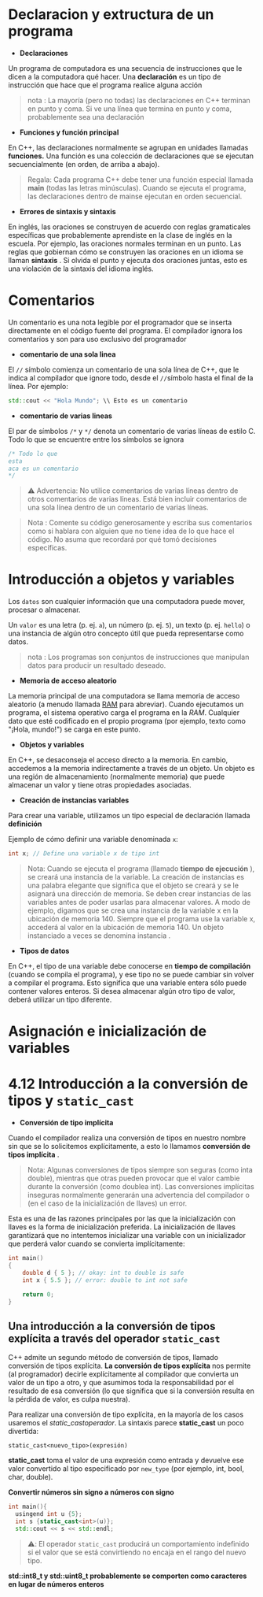 


# Declaracion y extructura de un programa 

- **Declaraciones**

Un programa de computadora es una secuencia de instrucciones que le dicen a la computadora qué hacer. Una **declaración** es un tipo de instrucción que hace que el programa realice alguna acción 

> nota : La mayoría (pero no todas) las declaraciones en C++ terminan en punto y coma. Si ve una línea que termina en punto y coma, probablemente sea una declaración


- **Funciones y función principal**

En C++, las declaraciones normalmente se agrupan en unidades llamadas **funciones.** Una función es una colección de declaraciones que se ejecutan secuencialmente (en orden, de arriba a abajo). 


> Regala: Cada programa C++ debe tener una función especial llamada **main** (todas las letras minúsculas). Cuando se ejecuta el programa, las declaraciones dentro de mainse ejecutan en orden secuencial.

- **Errores de sintaxis y sintaxis**

En inglés, las oraciones se construyen de acuerdo con reglas gramaticales específicas que probablemente aprendiste en la clase de inglés en la escuela. Por ejemplo, las oraciones normales terminan en un punto. Las reglas que gobiernan cómo se construyen las oraciones en un idioma se llaman **sintaxis** . Si olvida el punto y ejecuta dos oraciones juntas, esto es una violación de la sintaxis del idioma inglés.

# Comentarios

Un comentario es una nota legible por el programador que se inserta directamente en el código fuente del programa. El compilador ignora los comentarios y son para uso exclusivo del programador

- **comentario de una sola linea**

El ``//`` símbolo comienza un comentario de una sola línea de C++, que le indica al compilador que ignore todo, desde el ``//``símbolo hasta el final de la línea. Por ejemplo:

```cpp
std::cout << "Hola Mundo"; \\ Esto es un comentario
```

- **comentario de varias lineas**

El par de símbolos ``/*`` y ``*/`` denota un comentario de varias líneas de estilo C. Todo lo que se encuentre entre los símbolos se ignora

```cpp
/* Todo lo que
esta
aca es un comentario
*/
```

> ⚠️ Advertencia: No utilice comentarios de varias líneas dentro de otros comentarios de varias líneas. Está bien incluir comentarios de una sola línea dentro de un comentario de varias líneas.

> Nota : Comente su código generosamente y escriba sus comentarios como si hablara con alguien que no tiene idea de lo que hace el código. No asuma que recordará por qué tomó decisiones específicas.

# Introducción a objetos y variables

Los ``datos`` son cualquier información que una computadora puede mover, procesar o almacenar.

Un ``valor`` es una letra (p. ej. `a`), un número (p. ej. `5`), un texto (p. ej. `hello`) o una instancia de algún otro concepto útil que pueda representarse como datos.

> nota : Los programas son conjuntos de instrucciones que manipulan datos para producir un resultado deseado.

- **Memoria de acceso aleatorio**

La memoria principal de una computadora se llama memoria de acceso aleatorio (a menudo llamada [RAM]() para abreviar). Cuando ejecutamos un programa, el sistema operativo carga el programa en la *RAM*. Cualquier dato que esté codificado en el propio programa (por ejemplo, texto como "¡Hola, mundo!") se carga en este punto.

- **Objetos y variables**

En C++, se desaconseja el acceso directo a la memoria. En cambio, accedemos a la memoria indirectamente a través de un objeto. Un objeto es una región de almacenamiento (normalmente memoria) que puede almacenar un valor y tiene otras propiedades asociadas.



- **Creación de instancias variables**

Para crear una variable, utilizamos un tipo especial de declaración llamada **definición**

Ejemplo de cómo definir una variable denominada ``x``:

```cpp
int x; // Define una variable x de tipo int
```

> Nota: Cuando se ejecuta el programa (llamado **tiempo de ejecución** ), se creará una instancia de la variable. La creación de instancias es una palabra elegante que significa que el objeto se creará y se le asignará una dirección de memoria. Se deben crear instancias de las variables antes de poder usarlas para almacenar valores. A modo de ejemplo, digamos que se crea una instancia de la variable x en la ubicación de memoria 140. Siempre que el programa use la variable x, accederá al valor en la ubicación de memoria 140. Un objeto instanciado a veces se denomina instancia .

- **Tipos de datos**

En C++, el tipo de una variable debe conocerse en **tiempo de compilación** (cuando se compila el programa), y ese tipo no se puede cambiar sin volver a compilar el programa. Esto significa que una variable entera sólo puede contener valores enteros. Si desea almacenar algún otro tipo de valor, deberá utilizar un tipo diferente.

# Asignación e inicialización de variables






# 4.12  Introducción a la conversión de tipos y ``static_cast`` 

- **Conversión de tipo implícita**

Cuando el compilador realiza una conversión de tipos en nuestro nombre sin que se lo solicitemos explícitamente, a esto lo llamamos **conversión de tipos implícita** .


> Nota: Algunas conversiones de tipos siempre son seguras (como inta double), mientras que otras pueden provocar que el valor cambie durante la conversión (como doublea int). Las conversiones implícitas inseguras normalmente generarán una advertencia del compilador o (en el caso de la inicialización de llaves) un error.

Esta es una de las razones principales por las que la inicialización con llaves es la forma de inicialización preferida. La inicialización de llaves garantizará que no intentemos inicializar una variable con un inicializador que perderá valor cuando se convierta implícitamente:

```cpp
int main()
{
    double d { 5 }; // okay: int to double is safe
    int x { 5.5 }; // error: double to int not safe

    return 0;
}
```
## Una introducción a la conversión de tipos explícita a través del operador ``static_cast``


C++ admite un segundo método de conversión de tipos, llamado conversión de tipos explícita. **La conversión de tipos explícita** nos permite (al programador) decirle explícitamente al compilador que convierta un valor de un tipo a otro, y que asumimos toda la responsabilidad por el resultado de esa conversión (lo que significa que si la conversión resulta en la pérdida de valor, es culpa nuestra).

Para realizar una conversión de tipo explícita, en la mayoría de los casos usaremos el *static_castoperador*. La sintaxis parece **static_cast** un poco divertida:

```
static_cast<nuevo_tipo>(expresión)
```

**static_cast** toma el valor de una expresión como entrada y devuelve ese valor convertido al tipo especificado por ``new_type`` (por ejemplo, int, bool, char, double).

**Convertir números sin signo a números con signo**

```cpp
int main(){
  usingend int u {5};
  int s {static_cast<int>(u)};
  std::cout << s << std::endl;
```

> ⚠️:  El operador   `` static_cast `` producirá un comportamiento indefinido si el valor que se está convirtiendo no encaja en el rango del nuevo tipo.

**std::int8_t y std::uint8_t probablemente se comporten como caracteres en lugar de números enteros**


